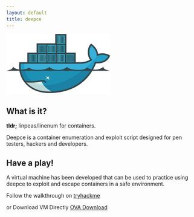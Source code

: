 ```yaml
---
layout: default
title: deepce
---
```


<img id="theimage" src="images/logo.png" alt=""  />

## What is it?

**tldr;** linpeas/linenum for containers.

Deepce is a container enumeration and exploit script designed for pen testers, hackers and developers.

## Have a play!
A virtual machine has been developed that can be used to practice using deepce to exploit and escape containers in a safe environment. 

Follow the walkthrough on [tryhackme](https://tryhackme.com/jr/deepce)

or Download VM Directly [OVA Download](https://drive.google.com/file/d/1-1VPzoANKkUO_XZDfGOPRN_VGRDKY6ol)
